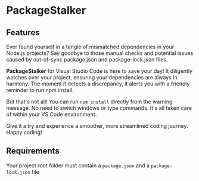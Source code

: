 # PackageStalker

## Features

Ever found yourself in a tangle of mismatched dependencies in your Node.js projects? Say goodbye to those manual checks and potential issues caused by out-of-sync package.json and package-lock.json files.

**PackageStalker** for Visual Studio Code is here to save your day! It diligently watches over your project, ensuring your dependencies are always in harmony. The moment it detects a discrepancy, it alerts you with a friendly reminder to run npm install.

But that's not all! You can run `npm install` directly from the warning message. No need to switch windows or type commands. It's all taken care of within your VS Code environment.

Give it a try and experience a smoother, more streamlined coding journey. Happy coding!


## Requirements

Your project root folder must contain a `package.json` and a `package-lock.json` file